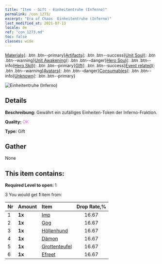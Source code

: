 ```yaml
---
title: "Item - Gift - Einheitentruhe (Inferno)"
permalink: /con_1273/
excerpt: "Era of Chaos  Einheitentruhe (Inferno)"
last_modified_at: 2021-07-13
locale: de
ref: "con_1273.md"
toc: false
classes: wide
---
```

 [Materials](/ItemsDE/){: .btn .btn--primary}[Artifacts](/ItemsDE/Artifacts/){: .btn .btn--success}[Unit Soul](/ItemsDE/UnitSoul/){: .btn .btn--warning}[Unit Awakening](/ItemsDE/UnitAwakening/){: .btn .btn--danger}[Hero Soul](/ItemsDE/HeroSoul/){: .btn .btn--info}[Hero Skill](/ItemsDE/HeroSkill/){: .btn .btn--primary}[Gift](/ItemsDE/Gift/){: .btn .btn--success}[Event related](/ItemsDE/Events/){: .btn .btn--warning}[Avatars](/ItemsDE/Avatars/){: .btn .btn--danger}[Consumables](/ItemsDE/Consumables/){: .btn .btn--info}[Unknown](/ItemsDE/Unknown/){: .btn .btn--primary}

 ![Einheitentruhe (Inferno)](/images/t/i_904005.png)

## Details
 **Beschreibung:** Gewährt ein zufälliges Einheiten-Token der Inferno-Fraktion.

 **Quality:** <span style="color: #DA70D6">OK</span>

 **Type:** Gift

## Gather

  None

## This item contains:

 **Required Level to open:** 1

 3 You would get **1** item  from:

  | Nr | Amount |     Item    | Drop Rate,% |
  |:---|:-------|:------------|:---------:|
  | 1 |  **1x** | [Imp](/ItemsDE/unt_226/) | 16.67 | 
  | 2 |  **1x** | [Gog](/ItemsDE/unt_227/) | 16.67 | 
  | 3 |  **1x** | [Höllenhund](/ItemsDE/unt_228/) | 16.67 | 
  | 4 |  **1x** | [Dämon](/ItemsDE/unt_229/) | 16.67 | 
  | 5 |  **1x** | [Grottenteufel](/ItemsDE/unt_230/) | 16.67 | 
  | 6 |  **1x** | [Efreet](/ItemsDE/unt_231/) | 16.67 | 
